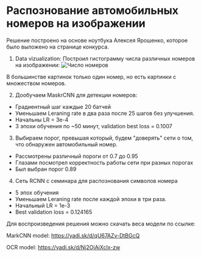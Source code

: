 # Распознование автомобильных номеров на изображении

Решение построено на основе ноутбука Алексея Ярошенко, которое было выложено на странице конкурса.

1) Data vizualization:
Построил гистограмму числа различных номеров на изображении:
![Число номеров](https://i0.wampi.ru/2020/06/22/Clip2net_200622205458.png)

В большинстве картинок только один номер, но есть картинки с множеством номеров.

2) Дообучаем MaskrCNN для детекции номеров:
- Градиентный шаг каждые 20 батчей
- Уменьшаем Leraning rate в два раза после 25 шагов без улучшения.
- Начальны LR = 3e-4
- 3 эпохи обучения по ~50 минут, validation best loss = 0.1007

3) Выбираем порог, превышая который, будем "доверять" сети о том, что обнаружен автомобильный номер.
- Рассмотрены различный пороги от 0.7 до 0.95
- Глазами посмотрел корректность работы сети при разных порогах
- Был выбран порог 0.89

4) Сеть RCNN с семинара для распознования символов номера
- 5 эпох обучения
- Уменьшаем Leraning rate после каждой эпохи в три раза.
- Начальный LR = 1e-3
- Best validation loss = 0.124165

Для воспроизведения решения можно скачать веса модели по ссылке:

MarkCNN model:
https://yadi.sk/d/qU67AZv-DtBGcQ

OCR model:
https://yadi.sk/d/Nj2OjAiXclx-zw
